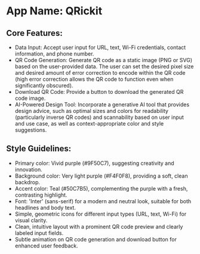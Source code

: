 # **App Name**: QRickit

## Core Features:

- Data Input: Accept user input for URL, text, Wi-Fi credentials, contact information, and phone number.
- QR Code Generation: Generate QR code as a static image (PNG or SVG) based on the user-provided data. The user can set the desired pixel size and desired amount of error correction to encode within the QR code (high error correction allows the QR code to function even when significantly obscured).
- Download QR Code: Provide a button to download the generated QR code image.
- AI-Powered Design Tool: Incorporate a generative AI tool that provides design advice, such as optimal sizes and colors for readability (particularly inverse QR codes) and scannability based on user input and use case, as well as context-appropriate color and style suggestions.

## Style Guidelines:

- Primary color: Vivid purple (#9F50C7), suggesting creativity and innovation.
- Background color: Very light purple (#F4F0F8), providing a soft, clean backdrop.
- Accent color: Teal (#50C7B5), complementing the purple with a fresh, contrasting highlight.
- Font: 'Inter' (sans-serif) for a modern and neutral look, suitable for both headlines and body text.
- Simple, geometric icons for different input types (URL, text, Wi-Fi) for visual clarity.
- Clean, intuitive layout with a prominent QR code preview and clearly labeled input fields.
- Subtle animation on QR code generation and download button for enhanced user feedback.
